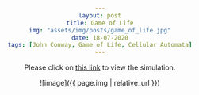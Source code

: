 ```yaml
---
layout: post
title: Game of Life
img: "assets/img/posts/game_of_life.jpg"
date: 18-07-2020
tags: [John Conway, Game of Life, Cellular Automata]
---
```


<head> 
     <style> 
        body { 
            text-align:center; 
        } 
    </style> 
</head> 

Please click on <a href="https://editor.p5js.org/ankiitgupta7/present/nlLG9YMpr" target="_blank">this link</a> to view the simulation.

![image]({{ page.img | relative_url }})